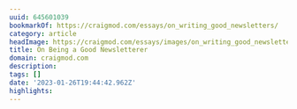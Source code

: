 ```yaml
---
uuid: 645601039
bookmarkOf: https://craigmod.com/essays/on_writing_good_newsletters/
category: article
headImage: https://craigmod.com/essays/images/on_writing_good_newsletters/
title: On Being a Good Newsletterer
domain: craigmod.com
description: 
tags: []
date: '2023-01-26T19:44:42.962Z'
highlights: 
---
```



